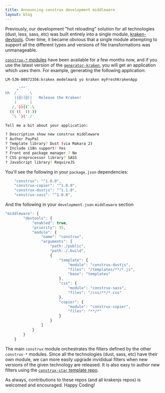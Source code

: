 ```yaml
---
title: Announcing construx development middleware
layout: blog
---
```


Previously, our development "hot reloading" solution for all technologies (dust, less, sass, etc) was built entirely into a single module, [kraken-devtools](https://github.com/krakenjs/kraken-devtools). Over time, it became obvious that a single module attempting to support all the different types and versions of file transformations was unmanageable.

[`construx-*` modules](https://www.npmjs.com/search?q=construx) have been available for a few months now, and if you use the latest version of the [`generator-kraken`](https://www.npmjs.com/package/generator-kraken), you will get an application which uses them. For example, generating the following application:

```bash
LM-SJN-00872356:krakex medelman$ yo kraken myFreshKrakenApp

     ,'""`. 
hh  / _  _ \
    |(@)(@)|   Release the Kraken!
    )  __  (
   /,'))((`.\ 
  (( ((  )) ))
   `\ `)(' /'

Tell me a bit about your application:

? Description show new construx middleware
? Author PayPal
? Template library? Dust (via Makara 2)
? Include i18n support? Yes
? Front end package manager ? No
? CSS preprocessor library? SASS
? JavaScript library? RequireJS
```

You'll see the following in your `package.json` dependencies:

```js
	"construx": "^1.0.0",
    "construx-copier": "^1.0.0",
    "construx-dustjs": "^1.1.0",
    "construx-sass": "^1.0.0",
```

And the following in your `development.json` `middleware` section

```js
"middleware": {
        "devtools": {
            "enabled": true,
            "priority": 35,
            "module": {
                "name": "construx",
                "arguments": [
                    "path:./public",
                    "path:./.build",
                    {
                        "template": {
                            "module": "construx-dustjs",
                            "files": "/templates/**/*.js",
                            "base": "templates"
                        },
                        "css": {
                            "module": "construx-sass",
                            "files": "/css/**/*.css"
                        },
                        "copier": {
                            "module": "construx-copier",
                            "files": "**/*"
                        }
                    }
                ]
            }
        }
    }
```

The main `construx` module orchestrates the filters defined by the other `construx-*` modules. Since all the technologies (dust, sass, etc) have their own module, we can more easily upgrade invididual filters when new versions of the given technology are released. It is also easy to author new filters using the [`construx-star` template repo](https://github.com/krakenjs/construx-star).

As always, contributions to these repos (and all krakenjs repos) is welcomed and encouraged. Happy Coding!